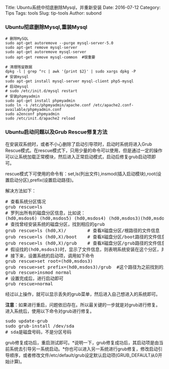 Title: Ubuntu系统中彻底删除Mysql，并重新安装
Date: 2016-07-12
Category: Tips
Tags: tools
Slug: tip-tools
Author: subond

### Ubuntu彻底删除Mysql,重装Mysql

```shell
# 删除MySQL
sudo apt-get autoremove --purge mysql-server-5.0
sudo apt-get remove mysql-server
sudo apt-get autoremove mysql-server
sudo apt-get remove mysql-common  #很重要

# 清理残留数据
dpkg -l | grep ^rc | awk '{print $2}' | sudo xargs dpkg -P
# 安装mysql
sudo apt-get install mysql-server mysql-client php5-mysql
# 启动mysql
# sudo /etc/init.d/mysql restart
# 安装phpmyadmin
sudo apt-get install phpmyadmin
sudo ln -s /etc/phpmyadmin/apache.conf /etc/apache2.conf-available/phpmyadmin.conf
sudo a2enconf phpmyadmin
sudo /etc/init.d/apache2 reload
```

### Ubuntu启动问题以及Grub Rescue修复方法

在安装双系统时，或者不小心删除了启动引导项时，启动时系统将进入Grub Rescue模式。在rescue模式下，只用少量的命令可以使用，但是通过一定的操作可以让系统加载正常模块，然后进入正常启动模式，启动后修复grub启动项即可。

rescue模式下可使用的命令有：set,ls(列出文件),insmod(插入启动模块),root(设置启动分区),prefix(设置启动路径)。

解决方法如下：

<pre>
# 查看系统分区情况
grub rescue>ls
# 罗列出所有的磁盘分区信息，比如说：
(hd0,msdos6) (hd0,msdos5) (hd0,msdos4) (hd0,msdos3)(hd0,msdos2)
# 查找曾经安装系统的磁盘分区，找到相应的grub
grub rescue>ls (hd0,X)/        # 查看X磁盘分区/根路径的文件信息
grub rescue>ls (hd0,X)/boot    # 查看X磁盘分区/boot路径的文件信息
grub rescue>ls (hd0,X)/grub    # 查看X磁盘分区/grub路径的文件信息
# 假设找的(hd0,msdos3)时，显示了文件信息，则表明系统安装在这个分区，并记住相应的grub路径
# 接下来，设置系统的启动项，调用如下命令
grub rescue>set root=(hd0,msdos3)
grub rescue>set prefix=(hd0,msdos3)/grub  #这个路径为之前找到的启动项路径
grub rescue>insmod normal
# 设置完成后，进行启动即可
grub rescue>normal</pre>

经过以上操作，就可以显示丢失的grub菜单，然后进入自己想进入的系统即可。

**注意**：如果进行重启，问题依旧存在。所以最关键的一步就是对grub进行修复。</b>进入系统后，使用以下命令对grub进行修复。

<pre>
sudo update-grub
sudo grub-install /dev/sda
# sda是磁盘号码，不是分区号码</pre>

grub修复成功后，重启测试即可。*说明一下，grub修复成功后，其启动项是由当前系统去引导另一系统启动。*你也可以进入另一系统进行grub修复，修改启动引导顺序，或者修改文件/etc/default/grub设定默认启动项(GRUB_DEFAULT从0开始计算)。

